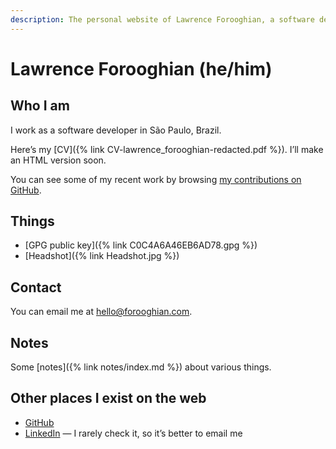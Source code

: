 ```yaml
---
description: The personal website of Lawrence Forooghian, a software developer in São Paulo, Brazil.
---
```


<h1>
Lawrence Forooghian
<span class="pronouns">(he/him)</span>
</h1>

## Who I am

I work as a software developer in São Paulo, Brazil.

Here’s my [CV]({% link CV-lawrence_forooghian-redacted.pdf %}). I’ll make an HTML version soon.

You can see some of my recent work by browsing [my contributions on GitHub](https://github.com/lawrence-forooghian).

## Things

- [GPG public key]({% link C0C4A6A46EB6AD78.gpg %})
- [Headshot]({% link Headshot.jpg %})

## Contact

You can email me at [hello@forooghian.com](mailto:hello@forooghian.com).

## Notes

Some [notes]({% link notes/index.md %}) about various things.

## Other places I exist on the web

- [GitHub](https://github.com/lawrence-forooghian)
- [LinkedIn](https://www.linkedin.com/in/lawrence-forooghian) — I rarely check it, so it’s better to email me
